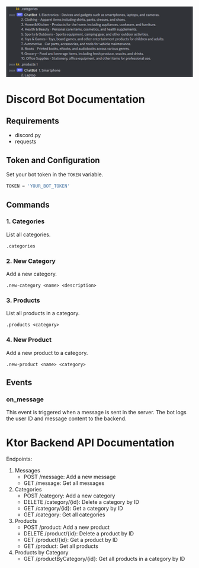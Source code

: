 ![example](https://github.com/bxo11/Ebiznes/blob/e5734814dead79af38c0ba0f7cdbe228a9679fdf/3/example.png)

# Discord Bot Documentation

## Requirements
- discord.py
- requests

## Token and Configuration

Set your bot token in the `TOKEN` variable.

```python
TOKEN = 'YOUR_BOT_TOKEN'
```

## Commands

### 1. Categories

List all categories.



```
.categories
```

### 2. New Category

Add a new category.



```
.new-category <name> <description>
```

### 3. Products

List all products in a category.



```
.products <category>
```

### 4. New Product

Add a new product to a category.



```
.new-product <name> <category>
```

## Events

### on_message

This event is triggered when a message is sent in the server. The bot logs the user ID and message content to the backend.

# Ktor Backend API Documentation


Endpoints:

1. Messages
   - POST /message: Add a new message
   - GET /message: Get all messages
2. Categories
   - POST /category: Add a new category
   - DELETE /category/{id}: Delete a category by ID
   - GET /category/{id}: Get a category by ID
   - GET /category: Get all categories
3. Products
   - POST /product: Add a new product
   - DELETE /product/{id}: Delete a product by ID
   - GET /product/{id}: Get a product by ID
   - GET /product: Get all products
4. Products by Category
   - GET /productByCategory/{id}: Get all products in a category by ID

